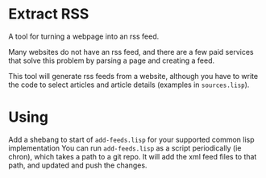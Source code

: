 # Extract RSS

A tool for turning a webpage into an rss feed.


Many websites do not have an rss feed, and there are a few paid services that
solve this problem by parsing a page and creating a feed.


This tool will generate rss feeds from a website, although you 
have to write the code to select articles and article details (examples in `sources.lisp`).

# Using

Add a shebang to start of `add-feeds.lisp` for your supported common lisp implementation
You can run `add-feeds.lisp` as a script periodically (ie chron), which takes a path to a git repo.
It will add the xml feed files to that path, and updated and push the changes.
